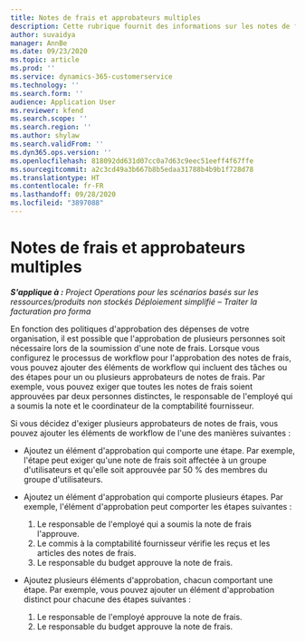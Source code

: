 ```yaml
---
title: Notes de frais et approbateurs multiples
description: Cette rubrique fournit des informations sur les notes de frais qui nécessitent l'approbation de plusieurs personnes.
author: suvaidya
manager: AnnBe
ms.date: 09/23/2020
ms.topic: article
ms.prod: ''
ms.service: dynamics-365-customerservice
ms.technology: ''
ms.search.form: ''
audience: Application User
ms.reviewer: kfend
ms.search.scope: ''
ms.search.region: ''
ms.author: shylaw
ms.search.validFrom: ''
ms.dyn365.ops.version: ''
ms.openlocfilehash: 818092dd631d07cc0a7d63c9eec51eeff4f67ffe
ms.sourcegitcommit: a2c3cd49a3b667b8b5edaa31788b4b9b1f728d78
ms.translationtype: HT
ms.contentlocale: fr-FR
ms.lasthandoff: 09/28/2020
ms.locfileid: "3897088"
---
```

# <a name="expense-reports-and-multiple-approvers"></a>Notes de frais et approbateurs multiples

_**S'applique à :** Project Operations pour les scénarios basés sur les ressources/produits non stockés Déploiement simplifié – Traiter la facturation pro forma_

En fonction des politiques d'approbation des dépenses de votre organisation, il est possible que l'approbation de plusieurs personnes soit nécessaire lors de la soumission d'une note de frais. Lorsque vous configurez le processus de workflow pour l'approbation des notes de frais, vous pouvez ajouter des éléments de workflow qui incluent des tâches ou des étapes pour un ou plusieurs approbateurs de notes de frais. Par exemple, vous pouvez exiger que toutes les notes de frais soient approuvées par deux personnes distinctes, le responsable de l'employé qui a soumis la note et le coordinateur de la comptabilité fournisseur.

Si vous décidez d'exiger plusieurs approbateurs de notes de frais, vous pouvez ajouter les éléments de workflow de l'une des manières suivantes :

- Ajoutez un élément d'approbation qui comporte une étape. Par exemple, l'étape peut exiger qu'une note de frais soit affectée à un groupe d'utilisateurs et qu'elle soit approuvée par 50 % des membres du groupe d'utilisateurs.
- Ajoutez un élément d'approbation qui comporte plusieurs étapes. Par exemple, l'élément d'approbation peut comporter les étapes suivantes :

    1. Le responsable de l'employé qui a soumis la note de frais l'approuve.
    2. Le commis à la comptabilité fournisseur vérifie les reçus et les articles des notes de frais.
    3. Le responsable du budget approuve la note de frais.

- Ajoutez plusieurs éléments d'approbation, chacun comportant une étape. Par exemple, vous pouvez ajouter un élément d'approbation distinct pour chacune des étapes suivantes :

    1. Le responsable de l'employé approuve la note de frais.
    2. Le responsable du budget approuve la note de frais.
